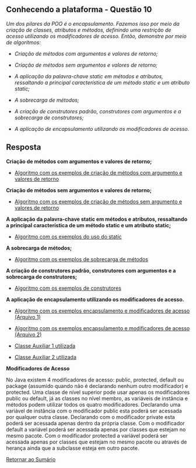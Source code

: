<h2>Conhecendo a plataforma - Questão 10</h2>

*Um dos pilares da POO é o encapsulamento. Fazemos isso por meio da criação de classes, atributos e métodos, definindo uma restrição de acesso utilizando os modificadores de acesso. Então, demonstre por meio de algoritmos:*

 - *Criação de métodos com argumentos e valores de retorno;*

 - *Criação de métodos sem argumentos e valores de retorno;*

 - *A aplicação da palavra-chave static em métodos e atributos, ressaltando a principal característica de um método static e um atributo static;*

 - *A sobrecarga de métodos;*

 - *A criação de construtores padrão, construtores com argumentos e a sobrecarga de construtores;*

 - *A aplicação de encapsulamento utilizando os modificadores de acesso.*

<h2>Resposta</h2>

 **Criação de métodos com argumentos e valores de retorno;**
 
 - [Algoritmo com os exemplos de criação de métodos com argumento e valores de retorno](MethodWithArgumentsAndReturnValueExample.java)

 **Criação de métodos sem argumentos e valores de retorno;**
 
 - [Algoritmo com os exemplos de criação de métodos sem argumento e valores de retorno](MethodWithoutArgumentsAndReturnValueExample.java)

 **A aplicação da palavra-chave static em métodos e atributos, ressaltando a principal característica de um método static e um atributo static;**
 
 - [Algoritmo com os exemplos do uso do static](StaticExamples.java)

 **A sobrecarga de métodos;**

- [Algoritmo com os exemplos de sobrecarga de métodos](OverloadExamples.java)

 **A criação de construtores padrão, construtores com argumentos e a sobrecarga de construtores;**

- [Algoritmo com os exemplos de construtores](ConstructorExamples.java)
 
 **A aplicação de encapsulamento utilizando os modificadores de acesso.**
 
 - [Algoritmo com os exemplos encapsulamento e modificadores de acesso (Arquivo 1)](modifiier_examples/ModifierExamples.java)
 
 - [Algoritmo com os exemplos encapsulamento e modificadores de acesso (Arquivo 2)](modifiier_examples/service/ModifierExamples.java)
 
 - [Classe Auxiliar 1 utilizada](modifiier_examples/service/Person.java)
 
 - [Classe Auxiliar 2 utilizada](modifiier_examples/service/SimpleMathFour.java)  
 
 **Modificadores de Acesso**
 
 No Java existem 4 modificadores de acesso: public, protected, default ou package (assumido quando não é declarando nenhum outro modificador)
 e protected. Uma classe de nível superior pode usar apenas os modificadores public ou default, já as classes no nível
 membro, as variáveis de instância e métodos podem utilizar todos os quatro modificadores. Declarando uma variável de
 instância com o modificador public esta poderá ser acessada por qualquer outra classe. Declarando com o modificador private
 esta poderá ser acessada apenas dentro da própria classe. Com o modificador default a variável poderá ser acessada apenas
 por classes que estejam no mesmo pacote. Com o modificador protected a variável poderá ser acessada apenas por classes que
 estejam no mesmo pacote ou através de herança ainda que a subclasse esteja em outro pacote. 
 
  

[Retornar ao Sumário](../../../../../../../README.md)